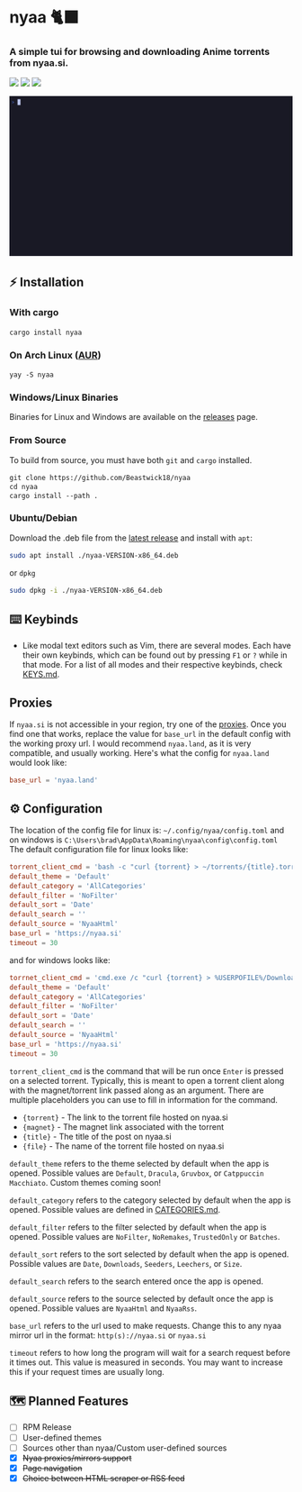 <h1 align="left">nyaa 🐈‍⬛</h1>
<h3>A simple tui for browsing and downloading Anime torrents from nyaa.si.</h3>
<p>
  <a href="https://github.com/Beastwick18/nyaa/releases/latest"><img src="https://img.shields.io/github/v/release/Beastwick18/nyaa.svg?color=#2ea043" /></a>
  <a href="https://aur.archlinux.org/packages/nyaa"><img src="https://img.shields.io/aur/version/nyaa?color=blue" /></a>
  <a href="https://crates.io/crates/nyaa"><img src="https://img.shields.io/crates/v/nyaa" /></a>
</p>

<p align="center">
  <img src="assets/tty.gif" width="800" alt="animated" />
</p>

## ⚡ Installation
### With cargo
```
cargo install nyaa
```

### On Arch Linux ([AUR](https://aur.archlinux.org/packages/nyaa))
```
yay -S nyaa
```

### Windows/Linux Binaries
Binaries for Linux and Windows are available on the [releases](https://github.com/Beastwick18/nyaa/releases/latest) page.

### From Source
To build from source, you must have both `git` and `cargo` installed.
```
git clone https://github.com/Beastwick18/nyaa
cd nyaa
cargo install --path .
```

### Ubuntu/Debian
Download the .deb file from the [latest release](https://github.com/Beastwick18/nyaa/releases/latest) and install with `apt`:
```sh
sudo apt install ./nyaa-VERSION-x86_64.deb
```
or `dpkg`
```sh
sudo dpkg -i ./nyaa-VERSION-x86_64.deb
```

## ⌨️ Keybinds
- Like modal text editors such as Vim, there are several modes. Each have their own keybinds, which can be found out by pressing `F1` or `?` while in that mode. For a list of all modes and their respective keybinds, check [KEYS.md](KEYS.md).

## Proxies
If `nyaa.si` is not accessible in your region, try one of the [proxies](https://nyaatorrents.info/#proxy). Once you find one that works, replace the value for `base_url` in the default config with the working proxy url. I would recommend `nyaa.land`, as it is very compatible, and usually working. Here's what the config for `nyaa.land` would look like:
```toml
base_url = 'nyaa.land'
```

## ⚙️ Configuration
The location of the config file for linux is:
`~/.config/nyaa/config.toml`
and on windows is
`C:\Users\brad\AppData\Roaming\nyaa\config\config.toml`
The default configuration file for linux looks like:
```toml
torrent_client_cmd = 'bash -c "curl {torrent} > ~/torrents/{title}.torrent"'
default_theme = 'Default'
default_category = 'AllCategories'
default_filter = 'NoFilter'
default_sort = 'Date'
default_search = ''
default_source = 'NyaaHtml'
base_url = 'https://nyaa.si'
timeout = 30
```
and for windows looks like:
```toml
torrnet_client_cmd = 'cmd.exe /c "curl {torrent} > %USERPOFILE%/Downloads/{title}.torrent"'
default_theme = 'Default'
default_category = 'AllCategories'
default_filter = 'NoFilter'
default_sort = 'Date'
default_search = ''
default_source = 'NyaaHtml'
base_url = 'https://nyaa.si'
timeout = 30
```
`torrent_client_cmd` is the command that will be run once `Enter` is pressed on a selected torrent. Typically, this is meant to open a torrent client along with the magnet/torrent link passed along as an argument. There are multiple placeholders you can use to fill in information for the command.
  - `{torrent}` - The link to the torrent file hosted on nyaa.si
  - `{magnet}` - The magnet link associated with the torrent
  - `{title}` - The title of the post on nyaa.si
  - `{file}` - The name of the torrent file hosted on nyaa.si

`default_theme` refers to the theme selected by default when the app is opened. Possible values are `Default`, `Dracula`, `Gruvbox`, or `Catppuccin Macchiato`. Custom themes coming soon!

`default_category` refers to the category selected by default when the app is opened. Possible values are defined in [CATEGORIES.md](./CATEGORIES.md).

`default_filter` refers to the filter selected by default when the app is opened. Possible values are `NoFilter`, `NoRemakes`, `TrustedOnly` or `Batches`.

`default_sort` refers to the sort selected by default when the app is opened. Possible values are `Date`, `Downloads`, `Seeders`, `Leechers`, or `Size`.

`default_search` refers to the search entered once the app is opened.

`default_source` refers to the source selected by default once the app is opened. Possible values are `NyaaHtml` and `NyaaRss`.

`base_url` refers to the url used to make requests. Change this to any nyaa mirror url in the format: `http(s)://nyaa.si` or `nyaa.si`

`timeout` refers to how long the program will wait for a search request before it times out. This value is measured in seconds. You may want to increase this if your request times are usually long.

## 🗺️ Planned Features
- [ ] RPM Release
- [ ] User-defined themes
- [ ] Sources other than nyaa/Custom user-defined sources
- [x] ~~Nyaa proxies/mirrors support~~
- [x] ~~Page navigation~~
- [x] ~~Choice between HTML scraper or RSS feed~~

